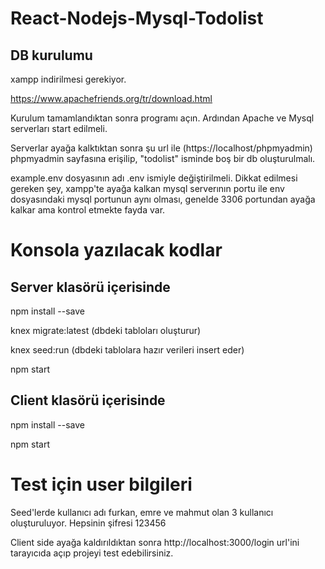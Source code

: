 # React-Nodejs-Mysql-Todolist

## DB kurulumu

xampp indirilmesi gerekiyor.

https://www.apachefriends.org/tr/download.html

Kurulum tamamlandıktan sonra programı açın.
Ardından Apache ve Mysql serverları start edilmeli.

Serverlar ayağa kalktıktan sonra şu url ile (https://localhost/phpmyadmin) phpmyadmin sayfasına erişilip, "todolist" isminde boş bir db oluşturulmalı.

example.env dosyasının adı .env ismiyle değiştirilmeli. Dikkat edilmesi gereken şey, xampp'te ayağa kalkan mysql serverının portu ile env dosyasındaki mysql portunun aynı olması, genelde 3306 portundan ayağa kalkar ama kontrol etmekte fayda var.

# Konsola yazılacak kodlar

## Server klasörü içerisinde

npm install --save

knex migrate:latest (dbdeki tabloları oluşturur)

knex seed:run (dbdeki tablolara hazır verileri insert eder)

npm start

## Client klasörü içerisinde

npm install --save

npm start

# Test için user bilgileri

Seed'lerde kullanıcı adı furkan, emre ve mahmut olan 3 kullanıcı oluşturuluyor. Hepsinin şifresi 123456

Client side ayağa kaldırıldıktan sonra http://localhost:3000/login url'ini tarayıcıda açıp projeyi test edebilirsiniz.
